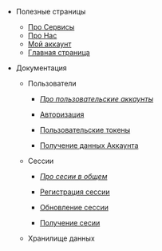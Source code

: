 <!-- Main sidebar layout -->

* Полезные страницы
  * [Про Сервисы](/?id=docsify "Про Сервисы")
  * [Про Нас](https://company.wavees.co.vu "Про Нас")
  * [Мой аккаунт](https://account.wavees.co.vu/settings "Мой аккаунт")
  * [Главная страница](https://wavees.co.vu "Главная страница")

* Документация
  * Пользователи
    * [*Про пользовательские аккаунты*](/ru/users/about.md "Пользовательские аккаунты")
    
    * [Авторизация](/ru/users/authorization.md "Авторизация")
    * [Пользовательские токены](/ru/users/tokens.md "Пользовательские токены")

    * [Получение данных Аккаунта](/ru/users/getting-data.md "Данные аккаунта")
  * Сессии
    * [*Про сесии в общем*](/ru/sessions/about.md "Про сессии")
    
    * [Регистрация сессии](/ru/sessions/reigister.md "Регистрация сессии")
    * [Обновление сессии](/ru/sessions/updating.md "Обновление сессии")
    * [Получение сесии](/ru/sessions/getting.md "Получение сессии")
  
  * Хранилище данных